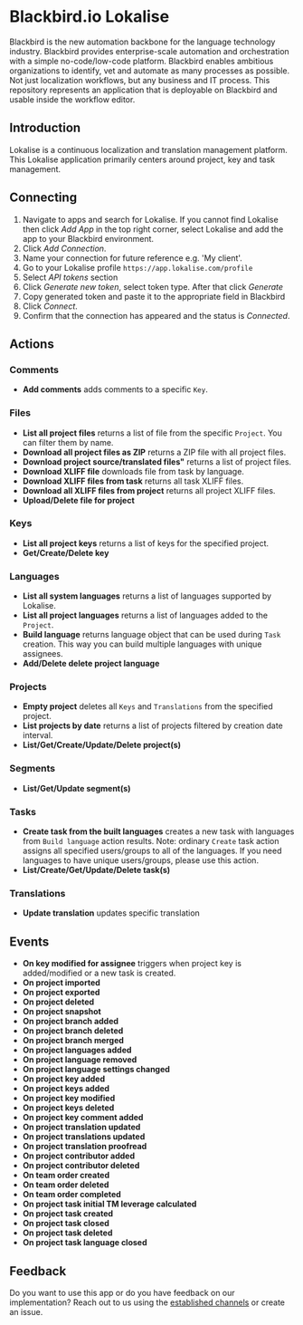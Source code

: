 # Blackbird.io Lokalise

Blackbird is the new automation backbone for the language technology industry. Blackbird provides enterprise-scale automation and orchestration with a simple no-code/low-code platform. Blackbird enables ambitious organizations to identify, vet and automate as many processes as possible. Not just localization workflows, but any business and IT process. This repository represents an application that is deployable on Blackbird and usable inside the workflow editor.

## Introduction

<!-- begin docs -->  

Lokalise is a continuous localization and translation management platform. This Lokalise application primarily centers around project, key and task management.

## Connecting

1. Navigate to apps and search for Lokalise. If you cannot find Lokalise then click _Add App_ in the top right corner, select Lokalise and add the app to your Blackbird environment.
2. Click _Add Connection_.
3. Name your connection for future reference e.g. 'My client'.
4. Go to your Lokalise profile `https://app.lokalise.com/profile`
5. Select _API tokens_ section
6. Click _Generate new token_, select token type. After that click _Generate_
7. Copy generated token and paste it to the appropriate field in Blackbird
8. Click _Connect_.
9. Confirm that the connection has appeared and the status is _Connected_.

## Actions

### Comments

- **Add comments** adds comments to a specific `Key`.

### Files

- **List all project files** returns a list of file from the specific `Project`. You can filter them by name.
- **Download all project files as ZIP** returns a ZIP file with all project files.
- **Download project source/translated files"** returns a list of project files.
- **Download XLIFF file** downloads file from task by language.
- **Download XLIFF files from task** returns all task XLIFF files.
- **Download all XLIFF files from project** returns all project XLIFF files.
- **Upload/Delete file for project**

### Keys

- **List all project keys** returns a list of keys for the specified project.
- **Get/Create/Delete key**

### Languages

- **List all system languages** returns a list of languages supported by Lokalise.
- **List all project languages** returns a list of languages added to the `Project`.
- **Build language** returns language object that can be used during `Task` creation. This way you can build multiple languages with unique assignees.
- **Add/Delete delete project language**

### Projects

- **Empty project** deletes all `Keys` and `Translations` from the specified project.
- **List projects by date** returns a list of projects filtered by creation date interval.
- **List/Get/Create/Update/Delete project(s)**

### Segments

- **List/Get/Update segment(s)**

### Tasks

- **Create task from the built languages** creates a new task with languages from `Build language` action results. Note: ordinary `Create` task action assigns all specified users/groups to all of the languages. If you need languages to have unique users/groups, please use this action.
- **List/Create/Get/Update/Delete task(s)**

### Translations

- **Update translation** updates specific translation

## Events

-   **On key modified for assignee** triggers when project key is added/modified or a new task is created.
-   **On project imported**
-   **On project exported**
-   **On project deleted**
-   **On project snapshot**
-   **On project branch added**
-   **On project branch deleted**
-   **On project branch merged**
-   **On project languages added**
-   **On project language removed**
-   **On project language settings changed**
-   **On project key added**
-   **On project keys added**
-   **On project key modified**
-   **On project keys deleted**
-   **On project key comment added**
-   **On project translation updated**
-   **On project translations updated**
-   **On project translation proofread**
-   **On project contributor added**
-   **On project contributor deleted**
-   **On team order created**
-   **On team order deleted**
-   **On team order completed**
-   **On project task initial TM leverage calculated**
-   **On project task created**
-   **On project task closed**
-   **On project task deleted**
-   **On project task language closed**

## Feedback

Do you want to use this app or do you have feedback on our implementation? Reach out to us using the [established channels](https://www.blackbird.io/) or create an issue.

<!-- end docs -->
